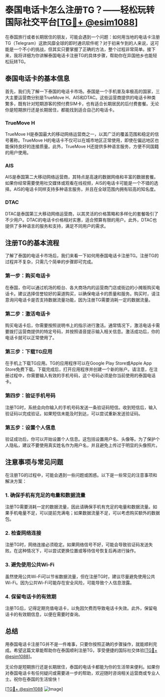 # 泰国电话卡怎么注册TG？——轻松玩转国际社交平台[[TG💪+ @esim1088](https://t.me/s/esim1088)]

在泰国旅行或者长期居住的朋友，可能会遇到一个问题：如何用当地的电话卡注册TG（Telegram）这款风靡全球的即时通讯软件呢？对于初来乍到的人来说，这可能是一个不小的挑战，但其实只要掌握了正确的方法，整个过程非常简单。接下来，我将详细为你讲解泰国电话卡注册TG的具体步骤，帮助你在异国他乡也能轻松玩转TG。

## 泰国电话卡的基本信息

首先，我们先了解一下泰国的电话卡市场。泰国是一个手机普及率极高的国家，三大主要运营商分别是TrueMove H、AIS和DTAC。这些运营商提供的电话卡种类繁多，既有针对短期游客的预付费SIM卡，也有适合长期居民的后付费套餐。无论你是短期旅行还是长期居住，都能找到适合自己的电话卡。

### TrueMove H

TrueMove H是泰国最大的移动网络运营商之一，以其广泛的覆盖范围和稳定的信号著称。TrueMove H的电话卡不仅可以在城市地区正常使用，即使在偏远地区也能保持良好的连接质量。此外，TrueMove H还提供多种语言服务，方便不同国籍的用户使用。

### AIS

AIS是泰国第二大移动网络运营商，其特点是高速的数据网络和丰富的数据套餐。如果你经常需要使用社交媒体或观看在线视频，AIS的电话卡可能是一个不错的选择。AIS的电话卡同样支持多种语言服务，并且在全球范围内拥有较高的知名度。

### DTAC

DTAC是泰国第三大移动网络运营商，以其灵活的价格策略和多样化的套餐吸引了不少用户。DTAC的电话卡价格相对实惠，适合预算有限的用户。此外，DTAC也提供了多种语言的服务和支持，满足不同用户的需求。

## 注册TG的基本流程

了解了泰国的电话卡市场后，我们来看一下如何用泰国电话卡注册TG。注册TG的过程并不复杂，只需几个简单的步骤即可完成。

### 第一步：购买电话卡

在泰国，你可以通过机场的柜台、各大商场内的运营商门店或街边的小摊贩购买电话卡。建议选择信誉较好的渠道购买，以确保电话卡的质量和服务。购买时，请注意询问电话卡是否支持数据流量功能，因为注册TG需要消耗一定的数据流量。

### 第二步：激活电话卡

购买电话卡后，你需要按照说明书上的指示进行激活。通常情况下，激活电话卡需要拨打运营商提供的特定号码，并按照语音提示输入相关信息。激活成功后，你的电话卡就可以正常使用了。

### 第三步：下载TG应用

在手机上下载TG应用。TG的应用程序可以在Google Play Store或Apple App Store免费下载。下载完成后，打开应用程序并创建一个新的账户。请注意，在注册过程中，你需要输入有效的手机号码，这个号码必须是你当前使用的泰国电话卡。

### 第四步：验证手机号码

注册TG时，系统会向你输入的手机号码发送一条验证码短信。收到短信后，输入验证码以完成验证。如果短信未能及时到达，可以尝试重新发送验证码。

### 第五步：设置个人信息

验证成功后，你可以开始设置个人信息。这包括设置用户名、头像等。为了保护个人隐私，建议不要使用真实姓名作为用户名，并且避免上传过于明显的头像照片。

## 注意事项与常见问题

在注册TG的过程中，可能会遇到一些问题或困惑。以下是一些常见的注意事项和解决方案：

### 1. 确保手机有充足的电量和数据流量

注册TG需要消耗一定的数据流量，因此请确保手机有充足的电量和数据流量。如果手机电量不足，可以提前充满电；如果数据流量不足，可以考虑购买额外的数据包。

### 2. 检查网络连接

注册TG时，网络连接必须稳定。如果网络信号不好，可能会导致验证码发送失败。在这种情况下，可以尝试更换位置或等待信号恢复后再进行操作。

### 3. 避免使用公共Wi-Fi

虽然使用公共Wi-Fi可以节省数据流量，但在注册TG时，建议尽量避免使用公共Wi-Fi。因为公共Wi-Fi可能存在安全风险，可能导致个人信息泄露。

### 4. 保留电话卡的有效期

注册TG后，记得定期充值电话卡，以免因欠费而导致电话卡失效。此外，保留电话卡的有效期信息，以便在需要时查询。

## 总结

用泰国电话卡注册TG并不是一件难事，只要你按照正确的步骤操作，就能顺利完成。希望这篇文章能帮助你在泰国顺利注册TG，享受便捷的国际社交体验[[TG💪+ @esim1088](https://t.me/s/esim1088)]。

无论你是短期旅行还是长期居住，泰国的电话卡都能为你的生活带来便利。如果你对泰国电话卡有任何疑问或需要进一步的帮助，欢迎随时咨询相关运营商或专业人士。祝你在泰国的生活愉快！

[[TG💪+ @esim1088](https://t.me/s/esim1088) ![Image](https://i.postimg.cc/4NQfJmqS/Snipaste-2025-05-13-00-14-12.png)]